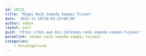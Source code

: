 ```yaml
---
id: 18121
title: 'Mimpi Naik Sepeda Sampai Tujuan'
date: '2022-11-19T10:03:25+00:00'
author: admin
layout: post
guid: 'https://bos.awn.biz.id/mimpi-naik-sepeda-sampai-tujuan/'
permalink: /mimpi-naik-sepeda-sampai-tujuan/
categories:
    - Uncategorized
---
```


